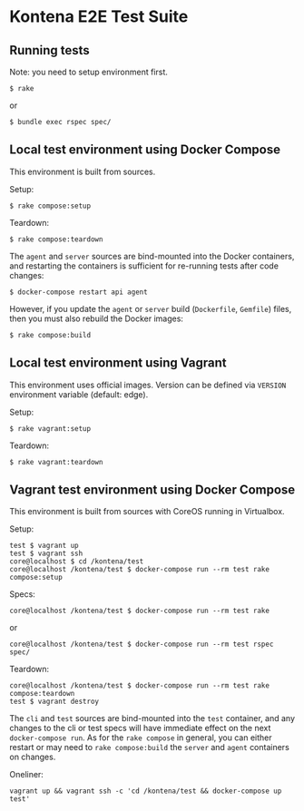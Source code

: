 # Kontena E2E Test Suite


## Running tests

Note: you need to setup environment first.

```
$ rake
```

or

```
$ bundle exec rspec spec/
```

## Local test environment using Docker Compose

This environment is built from sources.

Setup:

```
$ rake compose:setup
```

Teardown:

```
$ rake compose:teardown
```

The `agent` and `server` sources are bind-mounted into the Docker containers, and restarting the containers is sufficient for re-running tests after code changes:

```
$ docker-compose restart api agent
```

However, if you update the `agent` or `server` build (`Dockerfile`, `Gemfile`) files, then you must also rebuild the Docker images:

```
$ rake compose:build
```

## Local test environment using Vagrant

This environment uses official images. Version can be defined via `VERSION` environment variable (default: edge).

Setup:

```
$ rake vagrant:setup
```

Teardown:

```
$ rake vagrant:teardown
```

## Vagrant test environment using Docker Compose

This environment is built from sources with CoreOS running in Virtualbox.

Setup:

```
test $ vagrant up
test $ vagrant ssh
core@localhost $ cd /kontena/test
core@localhost /kontena/test $ docker-compose run --rm test rake compose:setup
```

Specs:

```
core@localhost /kontena/test $ docker-compose run --rm test rake
```

or

```
core@localhost /kontena/test $ docker-compose run --rm test rspec spec/
```

Teardown:

```
core@localhost /kontena/test $ docker-compose run --rm test rake compose:teardown
test $ vagrant destroy
```

The `cli` and `test` sources are bind-mounted into the `test` container, and any changes to the cli or test specs will have immediate effect on the next `docker-compose run`.
As for the `rake compose` in general, you can either restart or may need to `rake compose:build` the `server` and `agent` containers on changes.

Oneliner:

```
vagrant up && vagrant ssh -c 'cd /kontena/test && docker-compose up test'
```
